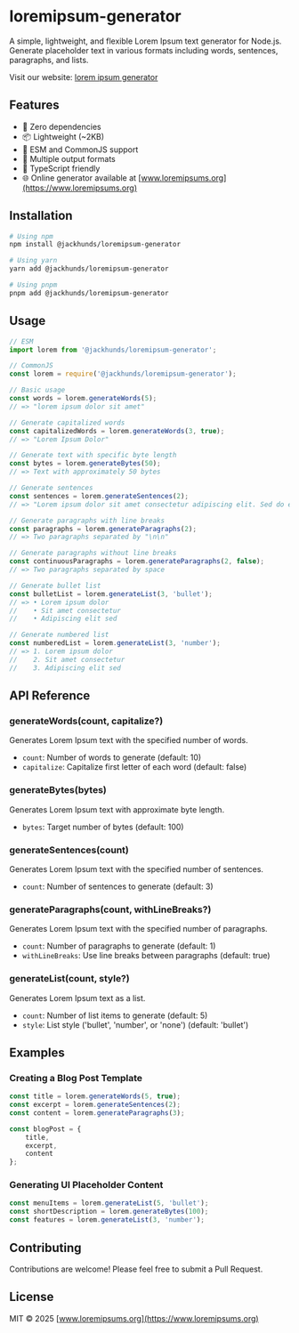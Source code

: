 # loremipsum-generator

A simple, lightweight, and flexible Lorem Ipsum text generator for Node.js. Generate placeholder text in various formats including words, sentences, paragraphs, and lists.

Visit our website: [lorem ipsum generator](https://www.loremipsums.org)

## Features

- 🚀 Zero dependencies
- 📦 Lightweight (~2KB)
- 🔄 ESM and CommonJS support
- 🎯 Multiple output formats
- 💪 TypeScript friendly
- 🌐 Online generator available at [www.loremipsums.org](https://www.loremipsums.org)

## Installation

```bash
# Using npm
npm install @jackhunds/loremipsum-generator

# Using yarn
yarn add @jackhunds/loremipsum-generator

# Using pnpm
pnpm add @jackhunds/loremipsum-generator
```

## Usage

```javascript
// ESM
import lorem from '@jackhunds/loremipsum-generator';

// CommonJS
const lorem = require('@jackhunds/loremipsum-generator');

// Basic usage
const words = lorem.generateWords(5);
// => "lorem ipsum dolor sit amet"

// Generate capitalized words
const capitalizedWords = lorem.generateWords(3, true);
// => "Lorem Ipsum Dolor"

// Generate text with specific byte length
const bytes = lorem.generateBytes(50);
// => Text with approximately 50 bytes

// Generate sentences
const sentences = lorem.generateSentences(2);
// => "Lorem ipsum dolor sit amet consectetur adipiscing elit. Sed do eiusmod tempor incididunt ut labore."

// Generate paragraphs with line breaks
const paragraphs = lorem.generateParagraphs(2);
// => Two paragraphs separated by "\n\n"

// Generate paragraphs without line breaks
const continuousParagraphs = lorem.generateParagraphs(2, false);
// => Two paragraphs separated by space

// Generate bullet list
const bulletList = lorem.generateList(3, 'bullet');
// => • Lorem ipsum dolor
//    • Sit amet consectetur
//    • Adipiscing elit sed

// Generate numbered list
const numberedList = lorem.generateList(3, 'number');
// => 1. Lorem ipsum dolor
//    2. Sit amet consectetur
//    3. Adipiscing elit sed
```

## API Reference

### generateWords(count, capitalize?)
Generates Lorem Ipsum text with the specified number of words.
- `count`: Number of words to generate (default: 10)
- `capitalize`: Capitalize first letter of each word (default: false)

### generateBytes(bytes)
Generates Lorem Ipsum text with approximate byte length.
- `bytes`: Target number of bytes (default: 100)

### generateSentences(count)
Generates Lorem Ipsum text with the specified number of sentences.
- `count`: Number of sentences to generate (default: 3)

### generateParagraphs(count, withLineBreaks?)
Generates Lorem Ipsum text with the specified number of paragraphs.
- `count`: Number of paragraphs to generate (default: 1)
- `withLineBreaks`: Use line breaks between paragraphs (default: true)

### generateList(count, style?)
Generates Lorem Ipsum text as a list.
- `count`: Number of list items to generate (default: 5)
- `style`: List style ('bullet', 'number', or 'none') (default: 'bullet')

## Examples

### Creating a Blog Post Template

```javascript
const title = lorem.generateWords(5, true);
const excerpt = lorem.generateSentences(2);
const content = lorem.generateParagraphs(3);

const blogPost = {
    title,
    excerpt,
    content
};
```

### Generating UI Placeholder Content

```javascript
const menuItems = lorem.generateList(5, 'bullet');
const shortDescription = lorem.generateBytes(100);
const features = lorem.generateList(3, 'number');
```

## Contributing

Contributions are welcome! Please feel free to submit a Pull Request.

## License

MIT © 2025 [www.loremipsums.org](https://www.loremipsums.org)
